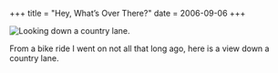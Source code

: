 +++
title = "Hey, What’s Over There?"
date = 2006-09-06
+++

![Looking down a country lane.](http://www.aphoenix.ca/photoblog/photos/HeyWhatsOverThere.jpg "I think it's tent catepillars.  I don't really know how to spell catepillars.")

From a bike ride I went on not all that long ago, here is a view down a country lane.
